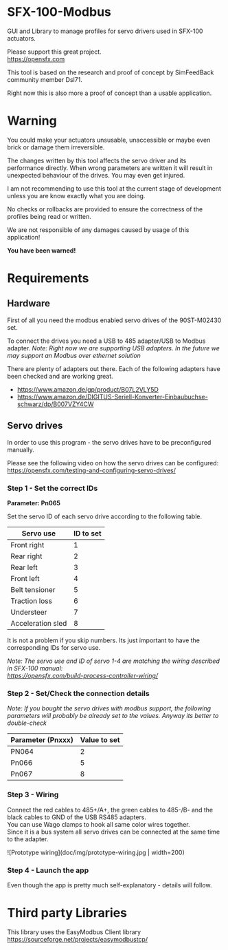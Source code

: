 # SFX-100-Modbus
GUI and Library to manage profiles for servo drivers used in SFX-100 actuators.

Please support this great project.  
https://opensfx.com

This tool is based on the research and proof of concept by SimFeedBack community member Dsl71.

Right now this is also more a proof of concept than a usable application.

# Warning
You could make your actuators unsusable, unaccessible or maybe even brick or damage them irreversible.

The changes written by this tool affects the servo driver and its performance directly.
When wrong parameters are written it will result in unexpected behaviour of the drives. You may even get injured. 

I am not recommending to use this tool at the current stage of development unless you are know exactly what you are doing.

No checks or rollbacks are provided to ensure the correctness of the profiles being read or written.

We are not responsible of any damages caused by usage of this application!

**You have been warned!**

# Requirements

## Hardware
First of all you need the modbus enabled servo drives of the 90ST-M02430 set.

To connect the drives you need a USB to 485 adapter/USB to Modbus adapter.
*Note: Right now we are supporting USB adapters. In the future we may support an Modbus over ethernet solution*
  
There are plenty of adapters out there. Each of the following adapters have been checked and are working great.

* https://www.amazon.de/gp/product/B07L2VLY5D
* https://www.amazon.de/DIGITUS-Seriell-Konverter-Einbaubuchse-schwarz/dp/B007VZY4CW

## Servo drives
In order to use this program - the servo drives have to be preconfigured manually.  

Please see the following video on how the servo drives can be configured:  
https://opensfx.com/testing-and-configuring-servo-drives/

### Step 1 - Set the correct IDs

**Parameter: Pn065**  

Set the servo ID of each servo drive according to the following table.

Servo use           | ID to set
--------------------| -------------
Front right         | 1
Rear right          | 2
Rear left           | 3
Front left          | 4
Belt tensioner      | 5
Traction loss       | 6
Understeer          | 7
Acceleration sled   | 8

It is not a problem if you skip numbers. Its just important to have the corresponding IDs for servo use.

*Note: The servo use and ID of servo 1-4 are matching the wiring described in SFX-100 manual:  
https://opensfx.com/build-process-controller-wiring/*

### Step 2 - Set/Check the connection details

*Note: If you bought the servo drives with modbus support, the following parameters will probably be already set to the values. Anyway its better to double-check*

Parameter (Pnxxx)   | Value to set
--------------------| -------------
PN064               | 2
Pn066               | 5
Pn067               | 8

### Step 3 - Wiring
Connect the red cables to 485+/A+, the green cables to 485-/B- and the black cables to GND of the USB RS485 adapters.  
You can use Wago clamps to hook all same color wires together.  
Since it is a bus system all servo drives can be connected at the same time to the adapter.

![Prototype wiring](doc/img/prototype-wiring.jpg | width=200)

### Step 4 - Launch the app
Even though the app is pretty much self-explanatory - details will follow.

# Third party Libraries
This library uses the EasyModbus Client library  
https://sourceforge.net/projects/easymodbustcp/
